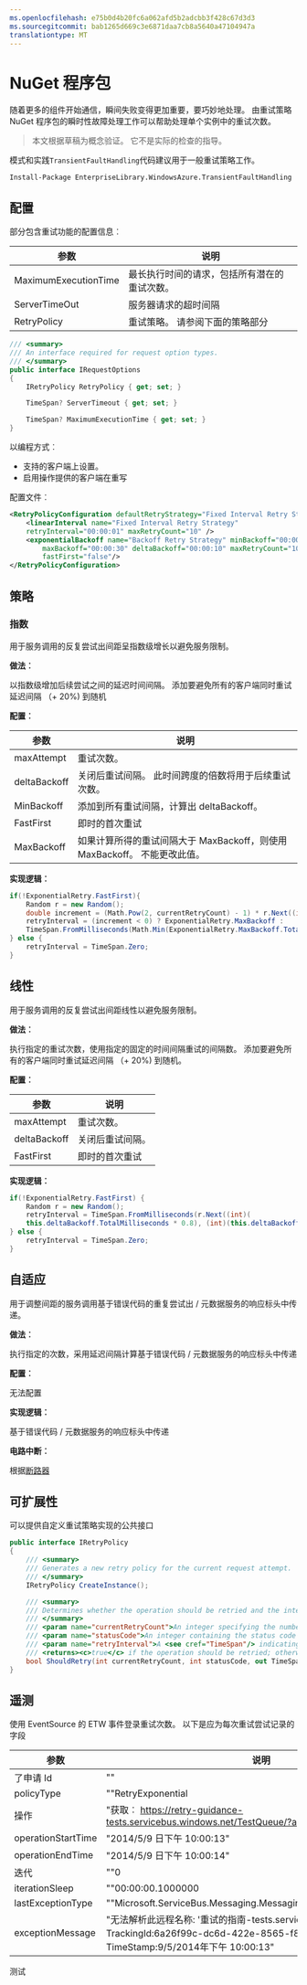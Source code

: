 ```yaml
---
ms.openlocfilehash: e75b0d4b20fc6a062afd5b2adcbb3f428c67d3d3
ms.sourcegitcommit: bab1265d669c3e6871daa7cb8a5640a47104947a
translationtype: MT
---
```

<properties
   pageTitle="NuGet 程序包 |Microsoft Azure"
   description="NuGet 程序包上一般重试策略制定工作的指南。"
   services=""
   documentationCenter="na"
   authors="dragon119"
   manager="masimms"
   editor=""
   tags=""/>

<tags
   ms.service="best-practice"
   ms.devlang="na"
   ms.topic="article"
   ms.tgt_pltfrm="na"
   ms.workload="na"
   ms.date="04/09/2015"
   ms.author="masashin"/>

# NuGet 程序包

<p class="lead">随着更多的组件开始通信，瞬间失败变得更加重要，要巧妙地处理。 由重试策略 NuGet 程序包的瞬时性故障处理工作可以帮助处理单个实例中的重试次数。</p>

> 本文根据草稿为概念验证。 它不是实际的检查的指导。

模式和实践`TransientFaultHandling`代码建议用于一般重试策略工作。

```
Install-Package EnterpriseLibrary.WindowsAzure.TransientFaultHandling
```

## 配置

部分包含重试功能的配置信息︰

参数            | 说明
-------------------- | ----------------------
MaximumExecutionTime | 最长执行时间的请求，包括所有潜在的重试次数。
ServerTimeOut        | 服务器请求的超时间隔
RetryPolicy          | 重试策略。 请参阅下面的策略部分

```csharp
/// <summary>
/// An interface required for request option types.
/// </summary>
public interface IRequestOptions
{
    IRetryPolicy RetryPolicy { get; set; }

    TimeSpan? ServerTimeout { get; set; }

    TimeSpan? MaximumExecutionTime { get; set; }
}
```

以编程方式︰

- 支持的客户端上设置。
- 启用操作提供的客户端在重写

配置文件︰

```xml
<RetryPolicyConfiguration defaultRetryStrategy="Fixed Interval Retry Strategy">
    <linearInterval name="Fixed Interval Retry Strategy"
    retryInterval="00:00:01" maxRetryCount="10" />
    <exponentialBackoff name="Backoff Retry Strategy" minBackoff="00:00:01"
        maxBackoff="00:00:30" deltaBackoff="00:00:10" maxRetryCount="10"
        fastFirst="false"/>
</RetryPolicyConfiguration>
```

## 策略

### 指数

用于服务调用的反复尝试出间距呈指数级增长以避免服务限制。

__做法︰__

以指数级增加后续尝试之间的延迟时间间隔。 添加要避免所有的客户端同时重试延迟间隔 （+ 20%) 到随机

__配置︰__

参数            | 说明
-------------------- | -------------------------------------------------------
maxAttempt           | 重试次数。
deltaBackoff         | 关闭后重试间隔。 此时间跨度的倍数将用于后续重试次数。
MinBackoff           | 添加到所有重试间隔，计算出 deltaBackoff。
FastFirst            | 即时的首次重试
MaxBackoff           | 如果计算所得的重试间隔大于 MaxBackoff，则使用 MaxBackoff。 不能更改此值。

__实现逻辑︰__

```csharp
if(!ExponentialRetry.FastFirst){
    Random r = new Random();
    double increment = (Math.Pow(2, currentRetryCount) - 1) * r.Next((int)(this.deltaBackoff.TotalMilliseconds * 0.8), (int)(this.deltaBackoff.TotalMilliseconds * 1.2));
    retryInterval = (increment < 0) ? ExponentialRetry.MaxBackoff :
    TimeSpan.FromMilliseconds(Math.Min(ExponentialRetry.MaxBackoff.TotalMilliseconds, ExponentialRetry.MinBackoff.TotalMilliseconds + increment));
} else {
    retryInterval = TimeSpan.Zero;
}
```

## 线性

用于服务调用的反复尝试出间距线性以避免服务限制。

__做法︰__

执行指定的重试次数，使用指定的固定的时间间隔重试的间隔数。 添加要避免所有的客户端同时重试延迟间隔 （+ 20%) 到随机。

__配置︰__

参数            | 说明
-------------------- | -------------------------------------------------------
maxAttempt | 重试次数。
deltaBackoff | 关闭后重试间隔。
FastFirst | 即时的首次重试

__实现逻辑︰__

```csharp
if(!ExponentialRetry.FastFirst) {
    Random r = new Random();
    retryInterval = TimeSpan.FromMilliseconds(r.Next((int)(
    this.deltaBackoff.TotalMilliseconds * 0.8), (int)(this.deltaBackoff.TotalMilliseconds * 1.2)));
} else {
    retryInterval = TimeSpan.Zero;
}
```

## 自适应

用于调整间距的服务调用基于错误代码的重复尝试出 / 元数据服务的响应标头中传递。

__做法︰__

执行指定的次数，采用延迟间隔计算基于错误代码 / 元数据服务的响应标头中传递


__配置︰__

无法配置

__实现逻辑︰__

基于错误代码 / 元数据服务的响应标头中传递

__电路中断︰__

根据[断路器](http://msdn.microsoft.com/library/dn589784.aspx)

## 可扩展性

可以提供自定义重试策略实现的公共接口

```csharp
public interface IRetryPolicy
{
    /// <summary>
    /// Generates a new retry policy for the current request attempt.
    /// </summary>
    IRetryPolicy CreateInstance();

    /// <summary>
    /// Determines whether the operation should be retried and the interval until the next retry.
    /// </summary>
    /// <param name="currentRetryCount">An integer specifying the number of retries for the given operation. A value of zero signifies this is the first error encountered.</param>
    /// <param name="statusCode">An integer containing the status code for the last operation.</param>
    /// <param name="retryInterval">A <see cref="TimeSpan"/> indicating the interval to wait until the next retry.</param>
    /// <returns><c>true</c> if the operation should be retried; otherwise, <c>false</c>.</returns>
    bool ShouldRetry(int currentRetryCount, int statusCode, out TimeSpan retryInterval);
}
```

## 遥测

使用 EventSource 的 ETW 事件登录重试次数。 以下是应为每次重试尝试记录的字段

参数            | 说明
-------------------- | -------------------------------------------------------
了申请 Id | ""
policyType | ""RetryExponential
操作 | "获取︰ https://retry-guidance-tests.servicebus.windows.net/TestQueue/?api-version=2014-05"
operationStartTime | "2014/5/9 日下午 10:00:13"
operationEndTime | "2014/5/9 日下午 10:00:14"
迭代 | ""0
iterationSleep | ""00:00:00.1000000
lastExceptionType | ""Microsoft.ServiceBus.Messaging.MessagingCommunicationException
exceptionMessage | "无法解析此远程名称: '重试的指南-tests.servicebus.windows.net。TrackingId:6a26f99c-dc6d-422e-8565-f89fdd0d4fe3，TimeStamp:9/5/2014年下午 10:00:13"

测试
